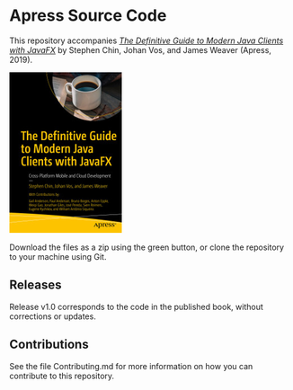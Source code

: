 # Apress Source Code

This repository accompanies [*The Definitive Guide to Modern Java Clients with JavaFX*](https://www.apress.com/9781484249253) by Stephen Chin, Johan Vos, and James Weaver (Apress, 2019).

[comment]: #cover
![Cover image](9781484249253.jpg)

Download the files as a zip using the green button, or clone the repository to your machine using Git.

## Releases

Release v1.0 corresponds to the code in the published book, without corrections or updates.

## Contributions

See the file Contributing.md for more information on how you can contribute to this repository.
